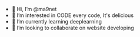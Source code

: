 - 👋 Hi, I’m @ma9net
- 👀 I’m interested in CODE every code, It's delicious
- 🌱 I’m currently learning deeplearning
- 💞️ I’m looking to collaborate on website developing

<!---
ma9net/ma9net is a ✨ special ✨ repository because its `README.md` (this file) appears on your GitHub profile.
You can click the Preview link to take a look at your changes.
--->
